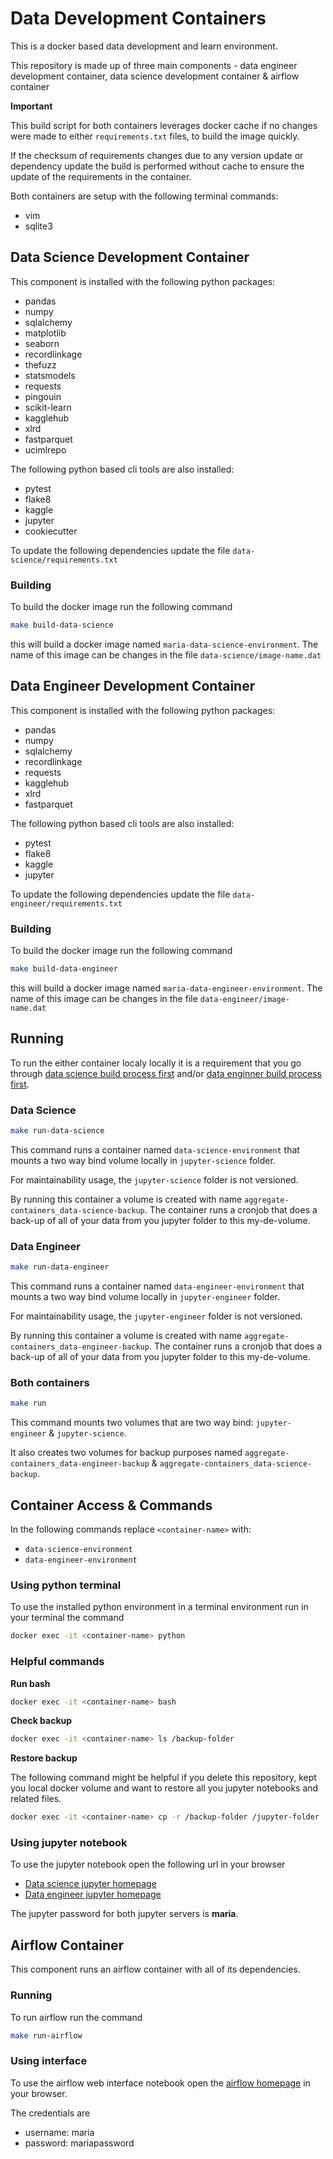# Data Development Containers

This is a docker based data development and learn environment.

This repository is made up of three main components - data engineer development container, data science development container & airflow container

**Important**

This build script for both containers leverages docker cache if no changes were made to either `requirements.txt` files, to build the image quickly. 

If the checksum of requirements changes due to any version update or dependency update the build is performed without cache to ensure the update of the requirements in the container.

Both containers are setup with the following terminal commands:

* vim
* sqlite3

## Data Science Development Container

This component is installed with the following python packages:

* pandas
* numpy
* sqlalchemy
* matplotlib
* seaborn
* recordlinkage
* thefuzz
* statsmodels
* requests
* pingouin
* scikit-learn
* kagglehub
* xlrd
* fastparquet
* ucimlrepo

The following python based cli tools are also installed:

* pytest
* flake8
* kaggle
* jupyter
* cookiecutter


To update the following dependencies update the file `data-science/requirements.txt`

### Building

To build the docker image run the following command

```sh
make build-data-science
```

this will build a docker image named `maria-data-science-environment`. The name of this image can be changes in the file `data-science/image-name.dat`


## Data Engineer Development Container

This component is installed with the following python packages:

* pandas
* numpy
* sqlalchemy
* recordlinkage
* requests
* kagglehub
* xlrd
* fastparquet

The following python based cli tools are also installed:

* pytest
* flake8
* kaggle
* jupyter


To update the following dependencies update the file `data-engineer/requirements.txt`

### Building

To build the docker image run the following command

```sh
make build-data-engineer
```

this will build a docker image named `maria-data-engineer-environment`. The name of this image can be changes in the file `data-engineer/image-name.dat`


## Running

To run the either container localy locally it is a requirement that you go through [data science build process first](#building) and/or [data enginner build process first](#building-1).


### Data Science

```sh
make run-data-science
```

This command runs a container named `data-science-environment` that mounts a two way bind volume locally in `jupyter-science` folder.

For maintainability usage, the `jupyter-science` folder is not versioned. 

By running this container a volume is created with name `aggregate-containers_data-science-backup`. The container runs a cronjob that does a back-up of all of your data from you jupyter folder to this my-de-volume.

### Data Engineer

```sh
make run-data-engineer
```

This command runs a container named `data-engineer-environment` that mounts a two way bind volume locally in `jupyter-engineer` folder.

For maintainability usage, the `jupyter-engineer` folder is not versioned. 

By running this container a volume is created with name `aggregate-containers_data-engineer-backup`. The container runs a cronjob that does a back-up of all of your data from you jupyter folder to this my-de-volume.

### Both containers

```sh
make run
```

This command mounts two volumes that are two way bind: `jupyter-engineer` & `jupyter-science`. 

It also creates two volumes for backup purposes named `aggregate-containers_data-engineer-backup` & `aggregate-containers_data-science-backup`.


## Container Access & Commands

In the following commands replace `<container-name>` with:

* `data-science-environment`
* `data-engineer-environment`

### Using python terminal

To use the installed python environment in a terminal environment run in your terminal the command

```sh
docker exec -it <container-name> python
```

### Helpful commands

**Run bash**

```sh
docker exec -it <container-name> bash
```

**Check backup**

```sh
docker exec -it <container-name> ls /backup-folder
```

**Restore backup**

The following command might be helpful if you delete this repository, kept you local docker volume and want to restore all you jupyter notebooks and related files.

```sh
docker exec -it <container-name> cp -r /backup-folder /jupyter-folder
```

### Using jupyter notebook

To use the jupyter notebook open the following url in your browser

* [Data science jupyter homepage](http://localhost:8888)
* [Data engineer jupyter homepage](http://localhost:8989)

The jupyter password for both jupyter servers is **maria**.

## Airflow Container

This component runs an airflow container with all of its dependencies.

### Running

To run airflow run the command

```sh
make run-airflow
```

### Using interface

To use the airflow web interface notebook open the [airflow homepage](http://localhost:8787) in your browser.

The credentials are

* username: maria
* password: mariapassword